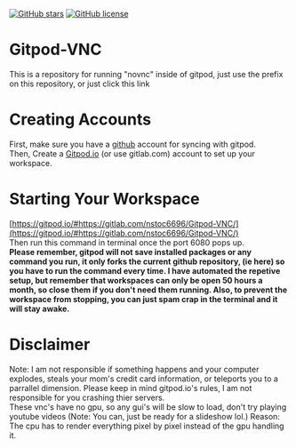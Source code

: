 [![GitHub stars](https://img.shields.io/github/stars/Th3SnowyOwl/Gitpod-VNC?label=Stars&style=plastic)](https://github.com/Th3SnowyOwl/Gitpod-VNC/stargazers)
[![GitHub license](https://img.shields.io/github/license/Th3SnowyOwl/Gitpod-VNC)](https://github.com/Th3SnowyOwl/Gitpod-VNC)  
# Gitpod-VNC  
This is a repository for running "novnc" inside of gitpod, just use the prefix on this repository, or just click this link   
# Creating Accounts  
First, make sure you have a [github](https://github.com/join?ref_cta=Sign+up&ref_loc=header+logged+out&ref_page=%2F&source=header-home) account for syncing with gitpod.  
Then, Create a [Gitpod.io](https://gitpod.io/login/) (or use gitlab.com) account to set up your workspace.  
# Starting Your Workspace
[https://gitpod.io/#https://gitlab.com/nstoc6696/Gitpod-VNC/](https://gitpod.io/#https://gitlab.com/nstoc6696/Gitpod-VNC/)  
Then run this command in terminal once the port 6080 pops up.  
**Please remember, gitpod will not save installed packages or any command you run, it only forks the current github repository, (ie here) so you have to run the command every time. I have automated the repetive setup, but remember that workspaces can only be open 50 hours a month, so close them if you don't need them running.
Also, to prevent the workspace from stopping, you can just spam crap in the terminal and it will stay awake.**  
# Disclaimer
Note: I am not responsible if something happens and your computer explodes, steals your mom's credit card information, or teleports you to a parrallel dimension.
Please keep in mind gitpod.io's rules, I am not responsible for you crashing thier servers.  
These vnc's have no gpu, so any gui's will be slow to load, don't try playing youtube videos (Note: You can, just be ready for a slideshow lol.)
Reason: The cpu has to render everything pixel by pixel instead of the gpu handling it. 
